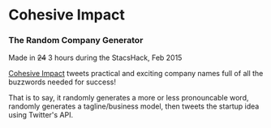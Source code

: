 # Cohesive Impact
### The Random Company Generator

Made in ~~24~~ 3 hours during the StacsHack, Feb 2015

[Cohesive Impact](https://twitter.com/CohesiveImpact) tweets practical and exciting company names full of all the buzzwords needed for success!

That is to say, it randomly generates a more or less pronouncable word, randomly generates a tagline/business model, then tweets the startup idea using Twitter's API.  
